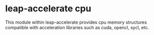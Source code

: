 # leap-accelerate cpu

This module within leap-accelerate provides cpu memory structures compatible with acceleration libraries such as cuda, opencl, sycl, etc.
